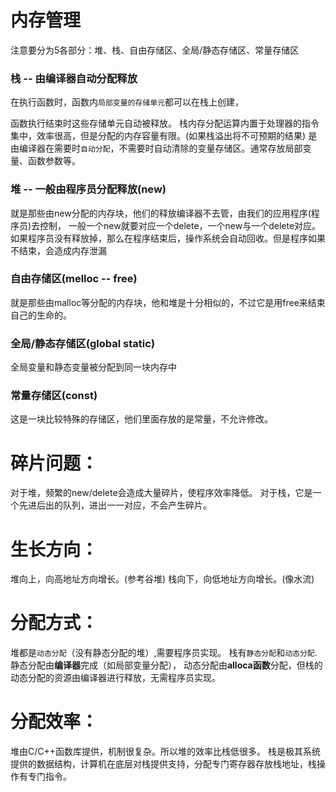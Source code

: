 # 内存管理

注意要分为5各部分：堆、栈、自由存储区、全局/静态存储区、常量存储区

### 栈 -- 由编译器自动分配释放
在执行函数时，函数内`局部变量的存储单元`都可以在栈上创建，

函数执行结束时这些存储单元自动被释放。
栈内存分配运算内置于处理器的指令集中，效率很高，但是分配的内存容量有限。(如果栈溢出将不可预期的结果)
是由编译器在需要时`自动分配`，不需要时自动清除的变量存储区。通常存放局部变量、函数参数等。

### 堆 -- 一般由程序员分配释放(new)
就是那些由new分配的内存块，他们的释放编译器不去管，由我们的应用程序(程序员)去控制，
一般一个new就要对应一个delete，一个new与一个delete对应。
如果程序员没有释放掉，那么在程序结束后，操作系统会自动回收。但是程序如果不结束，会造成内存泄漏

### 自由存储区(melloc -- free)
就是那些由malloc等分配的内存块，他和堆是十分相似的，不过它是用free来结束自己的生命的。

### 全局/静态存储区(global static)
全局变量和静态变量被分配到同一块内存中

### 常量存储区(const)
这是一块比较特殊的存储区，他们里面存放的是常量，不允许修改。

# 碎片问题：
对于堆，频繁的new/delete会造成大量碎片，使程序效率降低。
对于栈，它是一个先进后出的队列，进出一一对应，不会产生碎片。

# 生长方向：
堆向上，向高地址方向增长。(参考谷堆)
栈向下，向低地址方向增长。(像水流)

# 分配方式：
堆都是`动态分配`（没有静态分配的堆）,需要程序员实现。
    栈有`静态分配`和`动态分配`.静态分配由**编译器**完成（如局部变量分配），
动态分配由**alloca函数**分配，但栈的动态分配的资源由编译器进行释放，无需程序员实现。

# 分配效率：
堆由C/C++函数库提供，机制很复杂。所以堆的效率比栈低很多。
栈是极其系统提供的数据结构，计算机在底层对栈提供支持，分配专门寄存器存放栈地址，栈操作有专门指令。
